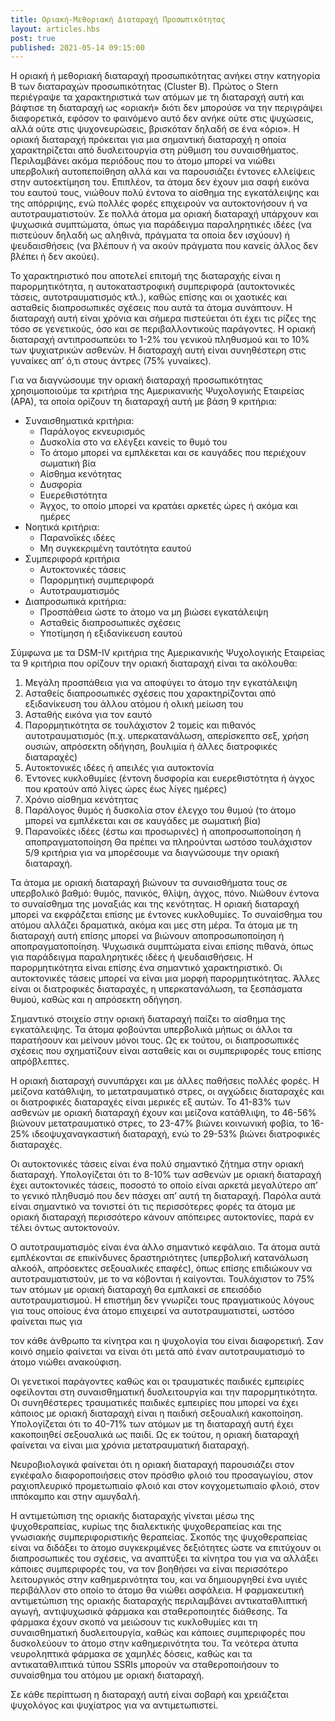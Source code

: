 ```yaml
---
title: Oριακή-Μεθοριακή Διαταραχή Προσωπικότητας
layout: articles.hbs
post: true
published: 2021-05-14 09:15:00
---
```


Η οριακή ή μεθοριακή διαταραχή προσωπικότητας ανήκει στην κατηγορία Β των διαταραχών προσωπικότητας (Cluster B). Πρώτος ο Stern περιέγραψε τα χαρακτηριστικά των ατόμων με τη διαταραχή αυτή και βάφτισε τη διαταραχή ως «οριακή» διότι δεν μπορούσε να την περιγράψει διαφορετικά, εφόσον το φαινόμενο αυτό δεν ανήκε ούτε στις ψυχώσεις, αλλά ούτε στις ψυχονευρώσεις, βρισκόταν δηλαδή σε ένα «όριο». Η οριακή διαταραχή πρόκειται για μια σημαντική διαταραχή η οποία χαρακτηρίζεται από δυσλειτουργία στη ρύθμιση του συναισθήματος. Περιλαμβάνει ακόμα περιόδους που το άτομο μπορεί να νιώθει υπερβολική αυτοπεποίθηση αλλά και να παρουσιάζει έντονες ελλείψεις στην αυτοεκτίμηση του. Επιπλέον, τα άτομα δεν έχουν μια σαφή εικόνα του εαυτού τους, νιώθουν πολύ έντονα το αίσθημα της εγκατάλειψης και της απόρριψης, ενώ πολλές φορές επιχειρούν να αυτοκτονήσουν ή να αυτοτραυματιστούν. Σε πολλά άτομα μα οριακή διαταραχή υπάρχουν και ψυχωσικά συμπτώματα, όπως για παράδειγμα παραληρητικές ιδέες (να πιστεύουν δηλαδή ως αληθινά, πράγματα τα οποία δεν ισχύουν) ή ψευδαισθήσεις (να βλέπουν ή να ακούν πράγματα που κανείς άλλος δεν βλέπει ή δεν ακούει).

Το χαρακτηριστικό που αποτελεί επιτομή της διαταραχής είναι η παρορμητικότητα, η αυτοκαταστροφική συμπεριφορά (αυτοκτονικές τάσεις, αυτοτραυματισμός κτλ.), καθώς επίσης και οι χαοτικές και ασταθείς διαπροσωπικές σχέσεις που αυτά τα άτομα συνάπτουν. Η διαταραχή αυτή είναι χρόνια και σήμερα πιστεύεται ότι έχει τις ρίζες της τόσο σε γενετικούς, όσο και σε περιβαλλοντικούς παράγοντες. Η οριακή διαταραχή αντιπροσωπεύει το 1-2% του γενικού πληθυσμού και το 10% των ψυχιατρικών ασθενών. Η διαταραχή αυτή είναι συνηθέστερη στις γυναίκες απ’ ό,τι στους άντρες (75% γυναίκες).

Για να διαγνώσουμε την οριακή διαταραχή προσωπικότητας χρησιμοποιούμε τα κριτήρια της Αμερικανικής Ψυχολογικής Εταιρείας (ΑΡΑ), τα οποία ορίζουν τη διαταραχή αυτή με βάση 9 κριτήρια:

- Συναισθηματικά κριτήρια:
  - Παράλογος εκνευρισμός
  - Δυσκολία στο να ελέγξει κανείς το θυμό του
  - Το άτομο μπορεί να εμπλέκεται και σε καυγάδες που περιέχουν σωματική βία
  - Αίσθημα κενότητας
  - Δυσφορία
  - Ευερεθιστότητα
  - Άγχος, το οποίο μπορεί να κρατάει αρκετές ώρες ή ακόμα και ημέρες
- Νοητικά κριτήρια:
  - Παρανοϊκές ιδέες
  - Μη συγκεκριμένη ταυτότητα εαυτού
- Συμπεριφορά κριτήρια
  - Αυτοκτονικές τάσεις
  - Παρορμητική συμπεριφορά
  - Αυτοτραυματισμός
- Διαπροσωπικά κριτήρια:
  - Προσπάθεια ώστε το άτομο να μη βιώσει εγκατάλειψη
  - Ασταθείς διαπροσωπικές σχέσεις
  - Υποτίμηση ή εξιδανίκευση εαυτού

Σύμφωνα με τα DSM-IV κριτήρια της Αμερικανικής Ψυχολογικής Εταιρείας τα 9 κριτήρια που ορίζουν την οριακή διαταραχή είναι τα ακόλουθα:

1. Μεγάλη προσπάθεια για να αποφύγει το άτομο την εγκατάλειψη
2. Ασταθείς διαπροσωπικές σχέσεις που χαρακτηρίζονται από εξιδανίκευση του άλλου ατόμου ή ολική μείωση του
3. Ασταθής εικόνα για τον εαυτό
4. Παρορμητικότητα σε τουλάχιστον 2 τομείς και πιθανός αυτοτραυματισμός (π.χ. υπερκατανάλωση, απερίσκεπτο σεξ, χρήση ουσιών, απρόσεκτη οδήγηση, βουλιμία ή άλλες διατροφικές διαταραχές)
5. Αυτοκτονικές ιδέες ή απειλές για αυτοκτονία
6. Έντονες κυκλοθυμίες (έντονη δυσφορία και ευερεθιστότητα ή άγχος που κρατούν από λίγες ώρες έως λίγες ημέρες)
7. Χρόνιο αίσθημα κενότητας
8. Παράλογος θυμός ή δυσκολία στον έλεγχο του θυμού (το άτομο μπορεί να εμπλέκεται και σε καυγάδες με σωματική βία)
9. Παρανοϊκές ιδέες (έστω και προσωρινές) ή αποπροσωποποίηση ή αποπραγματοποίηση
Θα πρέπει να πληρούνται ωστόσο τουλάχιστον 5/9 κριτήρια για να μπορέσουμε να διαγνώσουμε την οριακή διαταραχή.

Τα άτομα με οριακή διαταραχή βιώνουν τα συναισθήματα τους σε υπερβολικό βαθμό: θυμός, πανικός, θλίψη, άγχος, πόνο. Νιώθουν έντονα το συναίσθημα της μοναξιάς και της κενότητας. Η οριακή διαταραχή μπορεί να εκφράζεται επίσης με έντονες κυκλοθυμίες. Το συναίσθημα του ατόμου αλλάζει δραματικά, ακόμα και μες στη μέρα. Τα άτομα με τη διαταραχή αυτή επίσης μπορεί να βιώνουν αποπροσωποποίηση ή αποπραγματοποίηση. Ψυχωσικά συμπτώματα είναι επίσης πιθανά, όπως για παράδειγμα παραληρητικές ιδέες ή ψευδαισθήσεις. Η παρορμητικότητα είναι επίσης ένα σημαντικό χαρακτηριστικό. Οι αυτοκτονικές τάσεις μπορεί να είναι μια μορφή παρορμητικότητας. Άλλες είναι οι διατροφικές διαταραχές, η υπερκατανάλωση, τα ξεσπάσματα θυμού, καθώς και η απρόσεκτη οδήγηση.

Σημαντικό στοιχείο στην οριακή διαταραχή παίζει το αίσθημα της εγκατάλειψης. Τα άτομα φοβούνται υπερβολικά μήπως οι άλλοι τα παρατήσουν και μείνουν μόνοι τους. Ως εκ τούτου, οι διαπροσωπικές σχέσεις που σχηματίζουν είναι ασταθείς και οι συμπεριφορές τους επίσης απρόβλεπτες.

Η οριακή διαταραχή συνυπάρχει και με άλλες παθήσεις πολλές φορές. Η μείζονα κατάθλιψη, το μετατραυματικό στρες, οι αγχώδεις διαταραχές και οι διατροφικές διαταραχές είναι μερικές εξ αυτών. Το 41-83% των ασθενών με οριακή διαταραχή έχουν και μείζονα κατάθλιψη, το 46-56% βιώνουν μετατραυματικό στρες, το 23-47% βιώνει κοινωνική φοβία, το 16-25% ιδεοψυχαναγκαστική διαταραχή, ενώ το 29-53% βιώνει διατροφικές διαταραχές.

Οι αυτοκτονικές τάσεις είναι ένα πολύ σημαντικό ζήτημα στην οριακή διαταραχή. Υπολογίζεται ότι το 8-10% των ασθενών με οριακή διαταραχή έχει αυτοκτονικές τάσεις, ποσοστό το οποίο είναι αρκετά μεγαλύτερο απ’ το γενικό πληθυσμό που δεν πάσχει απ’ αυτή τη διαταραχή. Παρόλα αυτά είναι σημαντικό να τονιστεί ότι τις περισσότερες φορές τα άτομα με οριακή διαταραχή περισσότερο κάνουν απόπειρες αυτοκτονίες, παρά εν τέλει όντως αυτοκτονούν.

Ο αυτοτραυματισμός είναι ένα άλλο σημαντικό κεφάλαιο. Τα άτομα αυτά εμπλέκονται σε επικίνδυνες δραστηριότητες (υπερβολική κατανάλωση αλκοόλ, απρόσεκτες σεξουαλικές επαφές), όπως επίσης επιδιώκουν να αυτοτραυματιστούν, με το να κόβονται ή καίγονται. Τουλάχιστον το 75% των ατόμων με οριακή διαταραχή θα εμπλακεί σε επεισόδιο αυτοτραυματισμού. Η επιστήμη δεν γνωρίζει τους πραγματικούς λόγους για τους οποίους ένα άτομο επιχειρεί να αυτοτραυματιστεί, ωστόσο φαίνεται πως για

τον κάθε άνθρωπο τα κίνητρα και η ψυχολογία του είναι διαφορετική. Σαν κοινό σημείο φαίνεται να είναι ότι μετά από έναν αυτοτραυματισμό το άτομο νιώθει ανακούφιση.

Οι γενετικοί παράγοντες καθώς και οι τραυματικές παιδικές εμπειρίες οφείλονται στη συναισθηματική δυσλειτουργία και την παρορμητικότητα. Οι συνηθέστερες τραυματικές παιδικές εμπειρίες που μπορεί να έχει κάποιος με οριακή διαταραχή είναι η παιδική σεξουαλική κακοποίηση. Υπολογίζεται ότι το 40-71% των ατόμων με τη διαταραχή αυτή έχει κακοποιηθεί σεξουαλικά ως παιδί. Ως εκ τούτου, η οριακή διαταραχή φαίνεται να είναι μια χρόνια μετατραυματική διαταραχή.

Νευροβιολογικά φαίνεται ότι η οριακή διαταραχή παρουσιάζει στον εγκέφαλο διαφοροποιήσεις στον πρόσθιο φλοιό του προσαγωγίου, στον ραχιοπλευρικό προμετωπιαίο φλοιό και στον κογχομετωπιαίο φλοιό, στον ιππόκαμπο και στην αμυγδαλή.

Η αντιμετώπιση της οριακής διαταραχής γίνεται μέσω της ψυχοθεραπείας, κυρίως της διαλεκτικής ψυχοθεραπείας και της γνωσιακής συμπεριφοριστικής θεραπείας. Σκοπός της ψυχοθεραπείας είναι να διδάξει το άτομο συγκεκριμένες δεξιότητες ώστε να επιτύχουν οι διαπροσωπικές του σχέσεις, να αναπτύξει τα κίνητρα του για να αλλάξει κάποιες συμπεριφορές του, να τον βοηθήσει να είναι περισσότερο λειτουργικός στην καθημερινότητα του, και να δημιουργηθεί ένα υγιές περιβάλλον στο οποίο το άτομο θα νιώθει ασφάλεια. Η φαρμακευτική αντιμετώπιση της οριακής διαταραχής περιλαμβάνει αντικαταθλιπτική αγωγή, αντιψυχωσικά φάρμακα και σταθεροποιητές διάθεσης. Τα φάρμακα έχουν σκοπό να μειώσουν τις κυκλοθυμίες και τη συναισθηματική δυσλειτουργία, καθώς και κάποιες συμπεριφορές που δυσκολεύουν το άτομο στην καθημερινότητα του. Τα νεότερα άτυπα νευροληπτικά φάρμακα σε χαμηλές δόσεις, καθώς και τα αντικαταθλιπτικά τύπου SSRIs μπορούν να σταθεροποιήσουν το συναίσθημα του ατόμου με οριακή διαταραχή.

Σε κάθε περίπτωση η διαταραχή αυτή είναι σοβαρή και χρειάζεται ψυχολόγος και ψυχίατρος για να αντιμετωπιστεί.